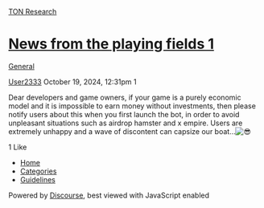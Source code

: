 [TON Research](/)

# [News from the playing fields 1](/t/news-from-the-playing-fields-1/38373)

[General](/c/general/4) 

    

[User2333](https://tonresear.ch/u/User2333)  October 19, 2024, 12:31pm  1

Dear developers and game owners, if your game is a purely economic model and it is impossible to earn money without investments, then please notify users about this when you first launch the bot, in order to avoid unpleasant situations such as airdrop hamster and x empire. Users are extremely unhappy and a wave of discontent can capsize our boat…![:sunglasses:](https://tonresear.ch/images/emoji/twitter/sunglasses.png?v=12 ":sunglasses:")

  1 Like

*   [Home](/)
*   [Categories](/categories)
*   [Guidelines](/guidelines)

Powered by [Discourse](https://www.discourse.org), best viewed with JavaScript enabled